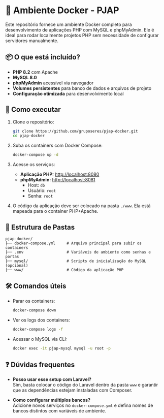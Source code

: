 # 🐳 Ambiente Docker - PJAP

Este repositório fornece um ambiente Docker completo para desenvolvimento de aplicações PHP com MySQL e phpMyAdmin. Ele é ideal para rodar localmente projetos PHP sem necessidade de configurar servidores manualmente.

## 📦 O que está incluído?

- **PHP 8.2** com Apache  
- **MySQL 8.0**  
- **phpMyAdmin** acessível via navegador  
- **Volumes persistentes** para banco de dados e arquivos de projeto  
- **Configuração otimizada** para desenvolvimento local  

## 🚀 Como executar

1. Clone o repositório:

   ```bash
   git clone https://github.com/gruposeres/pjap-docker.git
   cd pjap-docker
   ```

2. Suba os containers com Docker Compose:

   ```bash
   docker-compose up -d
   ```

3. Acesse os serviços:

   - **Aplicação PHP:** [http://localhost:8080](http://localhost:8080)  
   - **phpMyAdmin:** [http://localhost:8081](http://localhost:8081)  
     - Host: `db`  
     - Usuário: `root`  
     - Senha: `root`  

4. O código da aplicação deve ser colocado na pasta `./www`. Ela está mapeada para o container PHP+Apache.

## 📂 Estrutura de Pastas

```
pjap-docker/
├── docker-compose.yml     # Arquivo principal para subir os containers
├── .env                   # Variáveis de ambiente como senhas e portas
├── mysql/                 # Scripts de inicialização do MySQL (opcional)
├── www/                   # Código da aplicação PHP
```

## 🛠️ Comandos úteis

- Parar os containers:
  ```bash
  docker-compose down
  ```

- Ver os logs dos containers:
  ```bash
  docker-compose logs -f
  ```

- Acessar o MySQL via CLI:
  ```bash
  docker exec -it pjap-mysql mysql -u root -p
  ```

## ❓ Dúvidas frequentes

- **Posso usar esse setup com Laravel?**  
  Sim, basta colocar o código do Laravel dentro da pasta `www` e garantir que as dependências estejam instaladas com Composer.

- **Como configurar múltiplos bancos?**  
  Adicione novos serviços no `docker-compose.yml` e defina nomes de bancos distintos com variáveis de ambiente.

